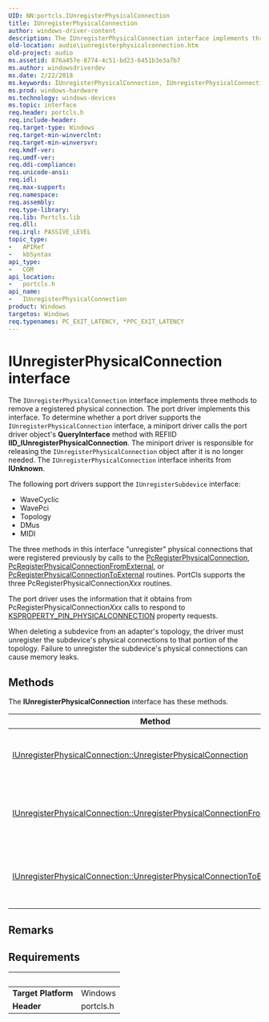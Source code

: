 ```yaml
---
UID: NN:portcls.IUnregisterPhysicalConnection
title: IUnregisterPhysicalConnection
author: windows-driver-content
description: The IUnregisterPhysicalConnection interface implements three methods to remove a registered physical connection.
old-location: audio\iunregisterphysicalconnection.htm
old-project: audio
ms.assetid: 876a457e-8774-4c51-bd23-6451b3e3a7b7
ms.author: windowsdriverdev
ms.date: 2/22/2018
ms.keywords: IUnregisterPhysicalConnection, IUnregisterPhysicalConnection interface [Audio Devices], IUnregisterPhysicalConnection interface [Audio Devices], described, audio.iunregisterphysicalconnection, audmp-routines_b26d005c-70d9-4df0-80ae-446907f22fd4.xml, portcls/IUnregisterPhysicalConnection
ms.prod: windows-hardware
ms.technology: windows-devices
ms.topic: interface
req.header: portcls.h
req.include-header: 
req.target-type: Windows
req.target-min-winverclnt: 
req.target-min-winversvr: 
req.kmdf-ver: 
req.umdf-ver: 
req.ddi-compliance: 
req.unicode-ansi: 
req.idl: 
req.max-support: 
req.namespace: 
req.assembly: 
req.type-library: 
req.lib: Portcls.lib
req.dll: 
req.irql: PASSIVE_LEVEL
topic_type:
-	APIRef
-	kbSyntax
api_type:
-	COM
api_location:
-	portcls.h
api_name:
-	IUnregisterPhysicalConnection
product: Windows
targetos: Windows
req.typenames: PC_EXIT_LATENCY, *PPC_EXIT_LATENCY
---
```


# IUnregisterPhysicalConnection interface

The <code>IUnregisterPhysicalConnection</code> interface implements three methods to remove a registered physical connection. The port driver implements this interface. To determine whether a port driver supports the <code>IUnregisterPhysicalConnection</code> interface, a miniport driver calls the port driver object's <b>QueryInterface</b> method with REFIID <b>IID_IUnregisterPhysicalConnection</b>. The miniport driver is responsible for releasing the <code>IUnregisterPhysicalConnection</code> object after it is no longer needed. The <code>IUnregisterPhysicalConnection</code> interface inherits from <b>IUnknown</b>.

The following port drivers support the <code>IUnregisterSubdevice</code> interface:
<ul>
<li>
WaveCyclic

</li>
<li>
WavePci

</li>
<li>
Topology

</li>
<li>
DMus

</li>
<li>
MIDI

</li>
</ul>The three methods in this interface "unregister" physical connections that were registered previously by calls to the <a href="..\portcls\nf-portcls-pcregisterphysicalconnection.md">PcRegisterPhysicalConnection</a>, <a href="..\portcls\nf-portcls-pcregisterphysicalconnectionfromexternal.md">PcRegisterPhysicalConnectionFromExternal</a>, or <a href="..\portcls\nf-portcls-pcregisterphysicalconnectiontoexternal.md">PcRegisterPhysicalConnectionToExternal</a> routines. PortCls supports the three PcRegisterPhysicalConnection<i>Xxx</i> routines.

The port driver uses the information that it obtains from PcRegisterPhysicalConnection<i>Xxx</i> calls to respond to <a href="https://msdn.microsoft.com/library/windows/hardware/ff565205">KSPROPERTY_PIN_PHYSICALCONNECTION</a> property requests.

When deleting a subdevice from an adapter's topology, the driver must unregister the subdevice's physical connections to that portion of the topology. Failure to unregister the subdevice's physical connections can cause memory leaks.

## Methods

<p>The <b>IUnregisterPhysicalConnection</b> interface has these methods.</p>

| Method | Description |
| ---- |:---- |
| [IUnregisterPhysicalConnection::UnregisterPhysicalConnection](nf-portcls-iunregisterphysicalconnection-unregisterphysicalconnection.md) | The UnregisterPhysicalConnection method deletes the registration of a physical connection that was registered by a previous call to PcRegisterPhysicalConnection. |
| [IUnregisterPhysicalConnection::UnregisterPhysicalConnectionFromExternal](nf-portcls-iunregisterphysicalconnection-unregisterphysicalconnectionfromexternal.md) | The UnregisterPhysicalConnectionFromExternal method deletes the registration of a physical connection that was registered by a previous call to PcRegisterPhysicalConnectionFromExternal. |
| [IUnregisterPhysicalConnection::UnregisterPhysicalConnectionToExternal](nf-portcls-iunregisterphysicalconnection-unregisterphysicalconnectiontoexternal.md) | The UnregisterPhysicalConnectionToExternal method deletes the registration of a physical connection that was registered by a previous call to PcRegisterPhysicalConnectionToExternal. |

## Remarks



## Requirements
| &nbsp; | &nbsp; |
| ---- |:---- |
| **Target Platform** | Windows |
| **Header** | portcls.h |